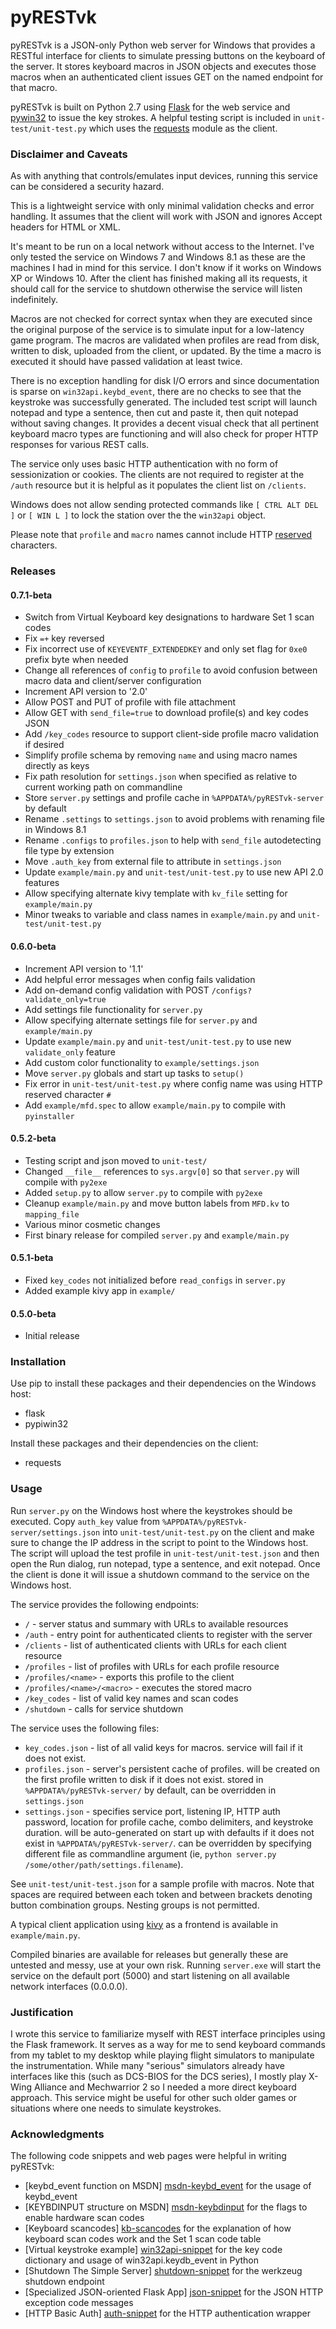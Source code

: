 # pyRESTvk

pyRESTvk is a JSON-only Python web server for Windows that provides a RESTful interface for clients to simulate pressing buttons on the keyboard of the server. It stores keyboard macros in JSON objects and executes those macros when an authenticated client issues GET on the named endpoint for that macro.

pyRESTvk is built on Python 2.7 using [Flask] for the web service and [pywin32] to issue the key strokes. A helpful testing script is included in `unit-test/unit-test.py` which uses the [requests] module as the client.

### Disclaimer and Caveats

As with anything that controls/emulates input devices, running this service can be considered a security hazard. 

This is a lightweight service with only minimal validation checks and error handling. It assumes that the client will work with JSON and ignores Accept headers for HTML or XML. 

It's meant to be run on a local network without access to the Internet. I've only tested the service on Windows 7 and Windows 8.1 as these are the machines I had in mind for this service. I don't know if it works on Windows XP or Windows 10. After the client has finished making all its requests, it should call for the service to shutdown otherwise the service will listen indefinitely.

Macros are not checked for correct syntax when they are executed since the original purpose of the service is to simulate input for a low-latency game program. The macros are validated when profiles are read from disk, written to disk, uploaded from the client, or updated. By the time a macro is executed it should have passed validation at least twice.

There is no exception handling for disk I/O errors and since documentation is sparse on `win32api.keybd_event`, there are no checks to see that the keystroke was successfully generated. The included test script will launch notepad and type a sentence, then cut and paste it, then quit notepad without saving changes. It provides a decent visual check that all pertinent keyboard macro types are functioning and will also check for proper HTTP responses for various REST calls.

The service only uses basic HTTP authentication with no form of sessionization or cookies. The clients are not required to register at the `/auth` resource but it is helpful as it populates the client list on `/clients`.

Windows does not allow sending protected commands like `[ CTRL ALT DEL ]` or `[ WIN L ]` to lock the station over the the `win32api` object.

Please note that `profile` and `macro` names cannot include HTTP [reserved] characters.

### Releases
#### 0.7.1-beta

* Switch from Virtual Keyboard key designations to hardware Set 1 scan codes
* Fix `=+` key reversed
* Fix incorrect use of `KEYEVENTF_EXTENDEDKEY` and only set flag for `0xe0` prefix byte when needed
* Change all references of `config` to `profile` to avoid confusion between macro data and client/server configuration
* Increment API version to '2.0'
* Allow POST and PUT of profile with file attachment
* Allow GET with `send_file=true` to download profile(s) and key codes JSON
* Add `/key_codes` resource to support client-side profile macro validation if desired
* Simplify profile schema by removing `name` and using macro names directly as keys
* Fix path resolution for `settings.json` when specified as relative to current working path on commandline
* Store `server.py` settings and profile cache in `%APPDATA%/pyRESTvk-server` by default
* Rename `.settings` to `settings.json` to avoid problems with renaming file in Windows 8.1
* Rename `.configs` to `profiles.json` to help with `send_file` autodetecting file type by extension
* Move `.auth_key` from external file to attribute in `settings.json`
* Update `example/main.py` and `unit-test/unit-test.py` to use new API 2.0 features
* Allow specifying alternate kivy template with `kv_file` setting for `example/main.py`
* Minor tweaks to variable and class names in `example/main.py` and `unit-test/unit-test.py`

#### 0.6.0-beta

* Increment API version to '1.1'
* Add helpful error messages when config fails validation
* Add on-demand config validation with POST `/configs?validate_only=true`
* Add settings file functionality for `server.py`
* Allow specifying alternate settings file for `server.py` and `example/main.py`
* Update `example/main.py` and `unit-test/unit-test.py` to use new `validate_only` feature
* Add custom color functionality to `example/settings.json`
* Move `server.py` globals and start up tasks to `setup()`
* Fix error in `unit-test/unit-test.py` where config name was using HTTP reserved character `#`
* Add `example/mfd.spec` to allow `example/main.py` to compile with `pyinstaller`

#### 0.5.2-beta

* Testing script and json moved to `unit-test/`
* Changed `__file__` references to `sys.argv[0]` so that `server.py` will compile with `py2exe`
* Added `setup.py` to allow `server.py` to compile with `py2exe`
* Cleanup `example/main.py` and move button labels from `MFD.kv` to `mapping_file`
* Various minor cosmetic changes
* First binary release for compiled `server.py` and `example/main.py`

#### 0.5.1-beta

* Fixed `key_codes` not initialized before `read_configs` in `server.py`
* Added example kivy app in `example/`

#### 0.5.0-beta

* Initial release

### Installation

Use pip to install these packages and their dependencies on the Windows host:

* flask
* pypiwin32

Install these packages and their dependencies on the client:

* requests

### Usage

Run `server.py` on the Windows host where the keystrokes should be executed. Copy `auth_key` value from `%APPDATA%/pyRESTvk-server/settings.json` into `unit-test/unit-test.py` on the client and make sure to change the IP address in the script to point to the Windows host. The script will upload the test profile in `unit-test/unit-test.json` and then open the Run dialog, run notepad, type a sentence, and exit notepad. Once the client is done it will issue a shutdown command to the service on the Windows host.

The service provides the following endpoints:

* `/` - server status and summary with URLs to available resources
* `/auth` - entry point for authenticated clients to register with the server
* `/clients` - list of authenticated clients with URLs for each client resource
* `/profiles` - list of profiles with URLs for each profile resource
* `/profiles/<name>` - exports this profile to the client
* `/profiles/<name>/<macro>` - executes the stored macro
* `/key_codes` - list of valid key names and scan codes
* `/shutdown` - calls for service shutdown

The service uses the following files:

* `key_codes.json` - list of all valid keys for macros. service will fail if it does not exist.
* `profiles.json` - server's persistent cache of profiles. will be created on the first profile written to disk if it does not exist. stored in `%APPDATA%/pyRESTvk-server/` by default, can be overridden in `settings.json`
* `settings.json` - specifies service port, listening IP, HTTP auth password, location for profile cache, combo delimiters, and keystroke duration. will be auto-generated on start up with defaults if it does not exist in `%APPDATA%/pyRESTvk-server/`. can be overridden by specifying different file as commandline argument (ie, `python server.py /some/other/path/settings.filename`).

See `unit-test/unit-test.json` for a sample profile with macros. Note that spaces are required between each token and between brackets denoting button combination groups. Nesting groups is not permitted.

A typical client application using [kivy] as a frontend is available in `example/main.py`.

Compiled binaries are available for releases but generally these are untested and messy, use at your own risk. Running `server.exe` will start the service on the default port (5000) and start listening on all available network interfaces (0.0.0.0).

### Justification

I wrote this service to familiarize myself with REST interface principles using the Flask framework. It serves as a way for me to send keyboard commands from my tablet to my desktop while playing flight simulators to manipulate the instrumentation. While many "serious" simulators already have interfaces like this (such as DCS-BIOS for the DCS series), I mostly play X-Wing Alliance and Mechwarrior 2 so I needed a more direct keyboard approach. This service might be useful for other such older games or situations where one needs to simulate keystrokes.

### Acknowledgments

The following code snippets and web pages were helpful in writing pyRESTvk:

* [keybd_event function on MSDN] [msdn-keybd_event] for the usage of keybd_event
* [KEYBDINPUT structure on MSDN] [msdn-keybdinput] for the flags to enable hardware scan codes
* [Keyboard scancodes] [kb-scancodes] for the explanation of how keyboard scan codes work and the Set 1 scan code table
* [Virtual keystroke example] [win32api-snippet] for the key code dictionary and usage of win32api.keydb_event in Python
* [Shutdown The Simple Server] [shutdown-snippet] for the werkzeug shutdown endpoint
* [Specialized JSON-oriented Flask App] [json-snippet] for the JSON HTTP exception code messages
* [HTTP Basic Auth] [auth-snippet] for the HTTP authentication wrapper



[Flask]: <http://flask.pocoo.org/>
[pywin32]: <http://sourceforge.net/projects/pywin32/files/>
[requests]: <http://www.python-requests.org/>
[reserved]: <https://en.wikipedia.org/wiki/Percent-encoding#Percent-encoding_reserved_characters>
[kivy]: <http://kivy.org/>
[win32api-snippet]: <https://gist.github.com/chriskiehl/2906125>
[shutdown-snippet]: <http://flask.pocoo.org/snippets/67/>
[json-snippet]: <http://flask.pocoo.org/snippets/83/>
[auth-snippet]: <http://flask.pocoo.org/snippets/8/>
[msdn-keybd_event]: <https://msdn.microsoft.com/en-us/library/windows/desktop/ms646304(v=vs.85).aspx>
[msdn-keybdinput]: <https://msdn.microsoft.com/en-us/library/windows/desktop/ms646271(v=vs.85).aspx>
[kb-scancodes]: <https://www.win.tue.nl/~aeb/linux/kbd/scancodes-10.html>
